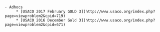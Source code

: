     - Adhocs
         * [USACO 2017 February GOLD 3](http://www.usaco.org/index.php?page=viewproblem2&cpid=719)
         * [USACO 2016 December Gold 3](http://www.usaco.org/index.php?page=viewproblem2&cpid=671)
